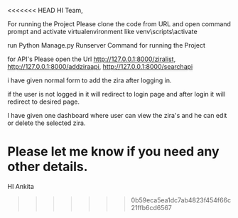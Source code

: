 <<<<<<< HEAD
HI Team,

For running the Project Please clone the code from URL and open command prompt and activate virtualenvironment like venv\scripts\activate

run Python Manage.py Runserver Command for running the Project

for API's Please open the Url http://127.0.0.1:8000/ziralist, http://127.0.0.1:8000/addziraapi, http://127.0.0.1:8000/searchapi

i have given normal form to add the zira after logging in.

if the user is not logged in it will redirect to login page and after login it will redirect to desired page.

I have given one dashboard where user can view the zira's and he can edit or delete the selected zira.

Please let me know if you need any other details.
=======
HI Ankita
>>>>>>> 0b59eca5ea1dc7ab4823f454f66c21ffb6cd6567
